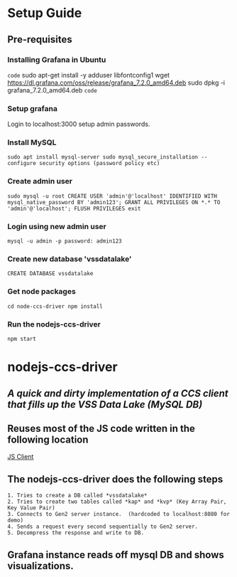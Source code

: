 # Setup Guide

## Pre-requisites

### Installing Grafana in Ubuntu 

`code`
sudo apt-get install -y adduser libfontconfig1
wget https://dl.grafana.com/oss/release/grafana_7.2.0_amd64.deb
sudo dpkg -i grafana_7.2.0_amd64.deb
`code`

### Setup grafana

Login to localhost:3000 
setup admin passwords.

### Install MySQL 
`
sudo apt install mysql-server
sudo mysql_secure_installation
  -- configure security options (password policy etc)
`

### Create admin user

`
sudo mysql -u root
CREATE USER 'admin'@'localhost' IDENTIFIED WITH mysql_native_password BY 'admin123';
GRANT ALL PRIVILEGES ON *.* TO 'admin'@'localhost';
FLUSH PRIVILEGES
exit
`

### Login using new admin user
`
mysql -u admin -p
password: admin123
`


### Create new database 'vssdatalake'
`
CREATE DATABASE vssdatalake
`

### Get node packages
`
cd node-ccs-driver
npm install
`

### Run the **nodejs-ccs-driver**
`
npm start
`

# nodejs-ccs-driver
## *A quick and dirty implementation of a CCS client that fills up the VSS Data Lake (MySQL DB)*

## Reuses most of the JS code written in the following location
[JS Client](https://github.com/MEAE-GOT/W3C_VehicleSignalInterfaceImpl/tree/master/client/client-1.0/Javascript)


## The **nodejs-ccs-driver** does the following steps
    1. Tries to create a DB called *vssdatalake*
    2. Tries to create two tables called *kap* and *kvp* (Key Array Pair, Key Value Pair)
    3. Connects to Gen2 server instance.  (hardcoded to localhost:8080 for demo)
    4. Sends a request every second sequentially to Gen2 server.
    5. Decompress the response and write to DB.

## Grafana instance reads off mysql DB and shows visualizations.
